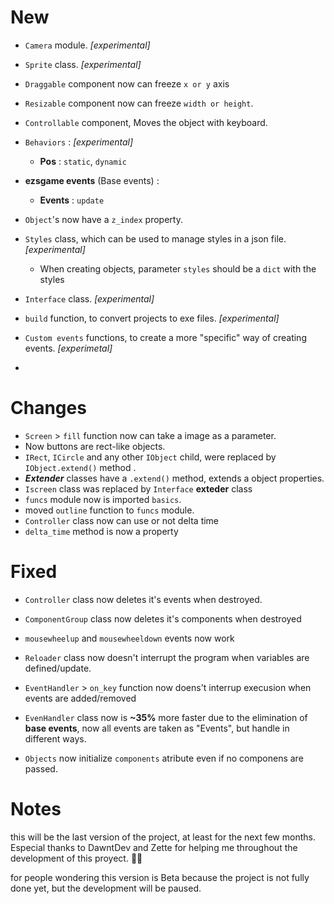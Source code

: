 # New 
- `Camera` module. *[experimental]*
- `Sprite` class. *[experimental]*
- `Draggable` component now can freeze `x or y` axis
- `Resizable` component now can freeze `width or height`.
- `Controllable` component, Moves the object with keyboard.

- `Behaviors` : *[experimental]*
    - **Pos** : `static`, `dynamic`

-  **ezsgame events** (Base events)  :
    - **Events** : `update`

- `Object`'s now have a `z_index` property.
- `Styles` class, which can be used to manage styles in a json file. *[experimental]*
    - When creating objects, parameter `styles` should be a `dict` with the styles

- `Interface` class. *[experimental]*
- `build` function, to convert projects to exe files. *[experimental]*
- `Custom events` functions, to create a more "specific" way of creating events. *[experimetal]*
- 
# Changes
- `Screen` > `fill` function now can take a  image as a parameter.
- Now buttons are rect-like objects.
- `IRect`, `ICircle` and any other `IObject` child, were replaced by `IObject.extend()` method .
- ***Extender*** classes have a `.extend()` method, extends a object properties.
- `Iscreen` class was replaced by `Interface` ****exteder**** class
- `funcs` module now is imported `basics`.
- moved `outline` function to `funcs` module.
- `Controller` class now can use or not delta time
- `delta_time` method is now a property

# Fixed
- `Controller` class now deletes it's events when destroyed.
- `ComponentGroup` class now deletes it's components when  destroyed
- `mousewheelup` and `mousewheeldown` events now work 

- `Reloader` class now doesn't interrupt the program when variables are defined/update.
 - `EventHandler` > `on_key` function now doens't interrup execusion when events are added/removed
- `EvenHandler` class now is **~35%** more faster due to the elimination of **base events**,  now all events are taken as "Events", but handle in different ways.
- `Objects` now initialize `components` atribute even if no componens are passed.


# Notes
this will be the last version of the project, at least for the next few months.
Especial thanks to DawntDev and Zette for helping me throughout the development of this proyect. 🎉🙏

for people wondering this version is Beta because the project is not fully done yet, but the development will be paused.
